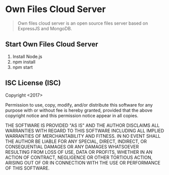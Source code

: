 # Own Files Cloud Server
> Own files cloud server is an open source files server based on ExpressJS and MongoDB.

## Start Own Files Cloud Server

1. Install Node.js
2. npm install 
3. npm start

## ISC License (ISC)
Copyright <2017> <Own Files Cloud>

Permission to use, copy, modify, and/or distribute this software for any purpose with or without fee is hereby granted, provided that the above copyright notice and this permission notice appear in all copies.

THE SOFTWARE IS PROVIDED "AS IS" AND THE AUTHOR DISCLAIMS ALL WARRANTIES WITH REGARD TO THIS SOFTWARE INCLUDING ALL IMPLIED WARRANTIES OF MERCHANTABILITY AND FITNESS. IN NO EVENT SHALL THE AUTHOR BE LIABLE FOR ANY SPECIAL, DIRECT, INDIRECT, OR CONSEQUENTIAL DAMAGES OR ANY DAMAGES WHATSOEVER RESULTING FROM LOSS OF USE, DATA OR PROFITS, WHETHER IN AN ACTION OF CONTRACT, NEGLIGENCE OR OTHER TORTIOUS ACTION, ARISING OUT OF OR IN CONNECTION WITH THE USE OR PERFORMANCE OF THIS SOFTWARE.